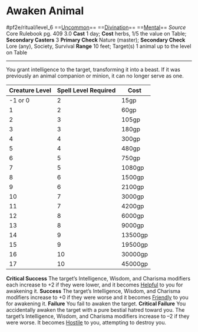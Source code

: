 # Awaken Animal
#pf2e/ritual/level_6
==[Uncommon](../../../rules/traits/uncommon.md)== ==[Divination](../../../rules/traits/divination.md)== ==[Mental](../../../rules/traits/mental.md)==
*Source* Core Rulebook pg. 409 3.0
**Cast** 1 day; **Cost** herbs, 1/5 the value on Table; **Secondary Casters** 3
**Primary Check** Nature (master); **Secondary Check** Lore (any), Society, Survival
**Range** 10 feet; Target(s) 1 animal up to the level on Table

---
You grant intelligence to the target, transforming it into a beast. If it was previously an animal companion or minion, it can no longer serve as one.

| Creature Level | Spell Level Required | Cost    |
| -------------- | -------------------- | ------- |
| -1 or 0        | 2                    | 15gp    |
| 1              | 2                    | 60gp    |
| 2              | 3                    | 105gp   |
| 3              | 3                    | 180gp   |
| 4              | 4                    | 300gp   |
| 5              | 4                    | 480gp   |
| 6              | 5                    | 750gp   |
| 7              | 5                    | 1080gp  |
| 8              | 6                    | 1500gp  |
| 9              | 6                    | 2100gp  |
| 10             | 7                    | 3000gp  |
| 11             | 7                    | 4200gp  |
| 12             | 8                    | 6000gp  |
| 13             | 8                    | 9000gp  |
| 14             | 9                    | 13500gp |
| 15             | 9                    | 19500gp |
| 16             | 10                   | 30000gp |
| 17             | 10                   | 45000gp |

**Critical Success** The target’s Intelligence, Wisdom, and Charisma modifiers each increase to +2 if they were lower, and it becomes [Helpful](../../../Conditions/Helpful.md) to you for awakening it.
**Success** The target’s Intelligence, Wisdom, and Charisma modifiers increase to +0 if they were worse and it becomes [Friendly](../../../Conditions/Friendly.md) to you for awakening it.
**Failure** You fail to awaken the target.
**Critical Failure** You accidentally awaken the target with a pure bestial hatred toward you. The target’s Intelligence, Wisdom, and Charisma modifiers increase to –2 if they were worse. It becomes [Hostile](../../../Conditions/Hostile.md) to you, attempting to destroy you.